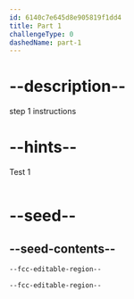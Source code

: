 ```yaml
---
id: 6140c7e645d8e905819f1dd4
title: Part 1
challengeType: 0
dashedName: part-1
---
```


# --description--

step 1 instructions

# --hints--

Test 1

```js

```

# --seed--

## --seed-contents--

```html
--fcc-editable-region--

--fcc-editable-region--
```

